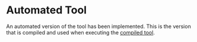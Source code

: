 # Automated Tool
An automated version of the tool has been implemented. This is the version that is compiled and used when executing the [compiled tool](../compiled_tool).